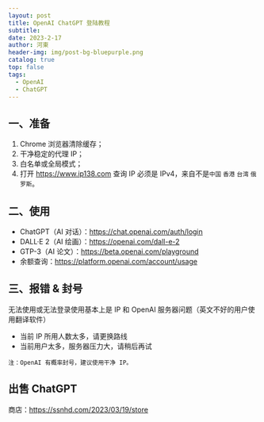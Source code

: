 ```yaml
---
layout: post
title: OpenAI ChatGPT 登陆教程
subtitle: 
date: 2023-2-17
author: 河東
header-img: img/post-bg-bluepurple.png
catalog: true
top: false
tags:
  - OpenAI
  - ChatGPT
---
```


## 一、准备

1. Chrome 浏览器清除缓存；
2. 干净稳定的代理 IP；
3. 白名单或全局模式；
4. 打开 <https://www.ip138.com> 查询 IP 必须是 IPv4，来自不是`中国` `香港` `台湾` `俄罗斯`。

## 二、使用
- ChatGPT（AI 对话）：<https://chat.openai.com/auth/login>
- DALL·E 2（AI 绘画）：<https://openai.com/dall-e-2>
- GTP-3（AI 论文）：<https://beta.openai.com/playground>
- 余额查询：<https://platform.openai.com/account/usage>

## 三、报错 & 封号

无法使用或无法登录使用基本上是 IP 和 OpenAI 服务器问题（英文不好的用户使用翻译软件）

- 当前 IP 所用人数太多，请更换路线
- 当前用户太多，服务器压力大，请稍后再试

`注：OpenAI 有概率封号，建议使用干净 IP。`

## 出售 ChatGPT

商店：<https://ssnhd.com/2023/03/19/store>